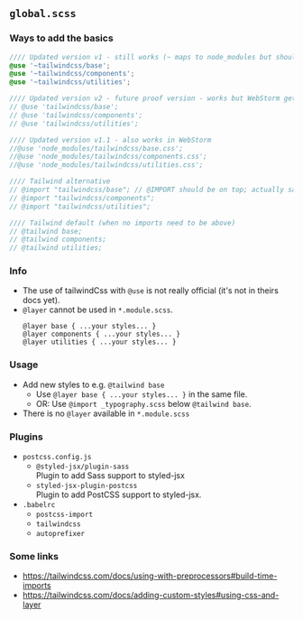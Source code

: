## `global.scss`

### Ways to add the basics

```scss
//// Updated version v1 - still works (~ maps to node_modules but should not be used anymore)
@use '~tailwindcss/base';
@use '~tailwindcss/components';
@use '~tailwindcss/utilities';

//// Updated version v2 - future proof version - works but WebStorm gets in trouble finding things
// @use 'tailwindcss/base';
// @use 'tailwindcss/components';
// @use 'tailwindcss/utilities';

//// Updated version v1.1 - also works in WebStorm
//@use 'node_modules/tailwindcss/base.css';
//@use 'node_modules/tailwindcss/components.css';
//@use 'node_modules/tailwindcss/utilities.css';

//// Tailwind alternative
// @import "tailwindcss/base"; // @IMPORT should be on top; actually same as "@tailwind base" but intended to manually sort imports
// @import "tailwindcss/components";
// @import "tailwindcss/utilities";

//// Tailwind default (when no imports need to be above)
// @tailwind base;
// @tailwind components;
// @tailwind utilities;
```

### Info

- The use of tailwindCss with `@use` is not really official (it's not in theirs docs yet).
- `@layer` cannot be used in `*.module.scss`.
  ```
  @layer base { ...your styles... }
  @layer components { ...your styles... }
  @layer utilities { ...your styles... }
  ```

### Usage

- Add new styles to e.g. `@tailwind base`
  - Use `@layer base { ...your styles... }` in the same file.
  - OR: Use `@import _typography.scss` below `@tailwind base`.
- There is no `@layer` available in `*.module.scss`

### Plugins

- `postcss.config.js`
  - `@styled-jsx/plugin-sass`  
    Plugin to add Sass support to styled-jsx
  - `styled-jsx-plugin-postcss`  
    Plugin to add PostCSS support to styled-jsx.
- `.babelrc`
  - `postcss-import`
  - `tailwindcss`
  - `autoprefixer`

### Some links

- https://tailwindcss.com/docs/using-with-preprocessors#build-time-imports
- https://tailwindcss.com/docs/adding-custom-styles#using-css-and-layer

